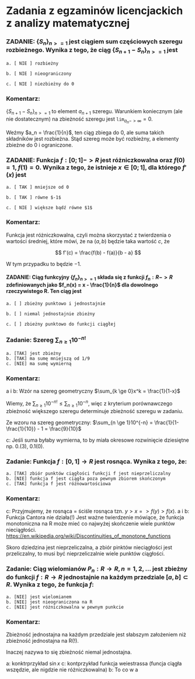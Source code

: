 # Zadania z egzaminów licencjackich z analizy matematycznej

### ZADANIE: $\{S_n\}_{n>=1}$ jest ciągiem sum częściowych szeregu rozbieżnego. Wynika z tego, że ciąg $\{S_{n+1} - S_n\}_{n >= 1}$ jest

    a. [ NIE ] rozbieżny

    b. [ NIE ] nieograniczony

    c. [ NIE ] niezbieżny do 0

### Komentarz:

$\{S_{n+1} - S_n\}_{n >= 1}$ to element $a_{n+1}$ szeregu.
Warunkiem koniecznym (ale nie dostatecznym) na zbieżność szeregu jest $\texttt{lim}_{a_n -> \infty} = 0$.

Weźmy $a_n = \frac{1}{n}$, ten ciąg zbiega do $0$, ale suma takich składników jest rozbieżna.
Stąd szereg może być rozbieżny, a elementy zbieżne do 0 i ograniczone.


### ZADANIE: Funkcja $f : [0; 1] -> R$ jest różniczkowalna oraz $f(0) = 1$, $f(1) = 0$. Wynika z tego, że istnieje $x \in [0; 1]$, dla którego $f'(x)$ jest

    a. [ TAK ] mniejsze od 0

    b. [ TAK ] równe $-1$

    c. [ NIE ] większe bądź równe $1$

### Komentarz:

Funkcja jest różniczkowalna, czyli można skorzystać z twierdzenia o wartości średniej, które mówi, że na $(a, b)$ będzie taka wartość $c$, że

$$
f'(c) = \frac{f(b) - f(a)}{b - a}
$$

W tym przypadku to będzie $-1$.

#### ZADANIE: Ciąg funkcyjny $\{f_n\}_{n>=1}$ składa się z funkcji $f_n: R -> R$ zdefiniowanych jako $f_n(x) = x - \frac{1}{n}$ dla dowolnego rzeczywistego R. Ten ciąg jest

    a. [ ] zbieżny punktowo i jednostajnie

    b. [ ] niemal jednostajnie zbieżny

    c. [ ] zbieżny punktowo do funkcji ciągłej

### Zadanie: Szereg $\sum_{n \ge 1}10^{-n!}$

    a. [TAK] jest zbieżny
    b. [TAK] ma sumę mniejszą od 1/9
    c. [NIE] ma sumę wymierną

### Komentarz:

a i b:
Wzór na szereg geometryczny $\sum_{k \ge 0}x^k = \frac{1}{1-x}$

Wiemy, że $\sum_{n \ge 1}10^{-n!} \le \sum_{n \ge 1}10^{-n}$, więc z kryterium porównawczego zbieżność większego szeregu determinuje zbieżność szeregu w zadaniu.

Ze wzoru na szereg geometryczny:
$\sum_{n \ge 1}10^{-n} = \frac{1}{1-\frac{1}{10}} - 1 = \frac{9}{10}$

c:
Jeśli suma byłaby wymierna, to by miała okresowe rozwinięcie dziesiętne np. 0.(3), 0.1(0).

### Zadanie: Funkcja $f: [0,1] \to R$ jest rosnąca. Wynika z tego, że:

    a. [TAK] zbiór punktów ciągłości funkcji f jest nieprzeliczalny
    b. [NIE] funkcja f jest ciągła poza pewnym zbiorem skończonym
    c. [TAK] funkcja f jest różnowartościowa

### Komentarz:
c: Przyjmujemy, że rosnąca = ściśle rosnąca tzn. $y > x => f(y) > f(x)$.
a i b: Funkcja Cantora nie działa(!)
Jest ważne twierdzenie mówiące, że funkcja monotoniczna na R może mieć co najwyżej skończenie wiele punktów nieciągłości.
https://en.wikipedia.org/wiki/Discontinuities_of_monotone_functions

Skoro dziedzina jest nieprzeliczalna, a zbiór pinktów nieciągłości jest przeliczalny, to musi być nieprzeliczalnie wiele punktów ciągłości.

### Zadanie: Ciąg wielomianów $P_n: R \to R, n=1,2,\dots$ jest zbieżny do funkcji $f: R \to R$ jednostajnie na każdym przedziale $[a, b] \subset R$. Wynika z tego, że funkcja $f$:

    a. [NIE] jest wielomianem
    b. [NIE] jest nieograniczona na R
    c. [NIE] jest różniczkowalna w pewnym punkcie

### Komentarz:
Zbieżność jednostajna na każdym przedziale jest słabszym założeniem niż zbieżność jednostajna na R(!).

Inaczej nazywa to się zbieżność niemal jednostajna.

a: konktrprzykład $\sin x$
c: kontprzykład funkcja weiestrassa (funcja ciągła wszędzie, ale nigdzie nie różniczkowalna)
b: To co w a

